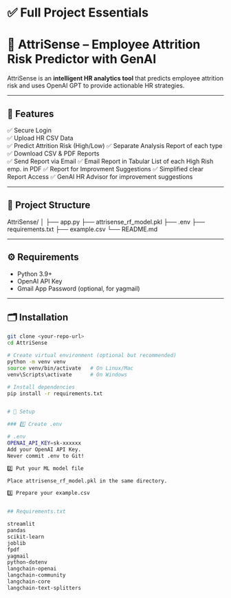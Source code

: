 # ✅ Full Project Essentials

# 🧩 AttriSense – Employee Attrition Risk Predictor with GenAI

AttriSense is an **intelligent HR analytics tool** that predicts employee attrition risk and uses OpenAI GPT to provide actionable HR strategies.

---

## 🚀 Features

✅ Secure Login  
✅ Upload HR CSV Data  
✅ Predict Attrition Risk (High/Low) 
✅ Separate Analysis Report of each type
✅ Download CSV & PDF Reports  
✅ Send Report via Email 
✅ Email Report in Tabular List of each High Rish emp. in PDF
✅ Report for Improvment Suggestions
✅ Simplified clear Report Access
✅ GenAI HR Advisor for improvement suggestions

---

## 📂 Project Structure

AttriSense/
│
├── app.py
├── attrisense_rf_model.pkl
├── .env
├── requirements.txt
├── example.csv
└── README.md

---

## ⚙️ Requirements

- Python 3.9+
- OpenAI API Key
- Gmail App Password (optional, for yagmail)

---

## 🗂️ Installation

```bash
git clone <your-repo-url>
cd AttriSense

# Create virtual environment (optional but recommended)
python -m venv venv
source venv/bin/activate   # On Linux/Mac
venv\Scripts\activate      # On Windows

# Install dependencies
pip install -r requirements.txt


# 🧩 Setup

### 1️⃣ Create .env

# .env
OPENAI_API_KEY=sk-xxxxxx
Add your OpenAI API Key.
Never commit .env to Git!

2️⃣ Put your ML model file

Place attrisense_rf_model.pkl in the same directory.

3️⃣ Prepare your example.csv


## Requirements.txt

streamlit
pandas
scikit-learn
joblib
fpdf
yagmail
python-dotenv
langchain-openai
langchain-community
langchain-core
langchain-text-splitters


